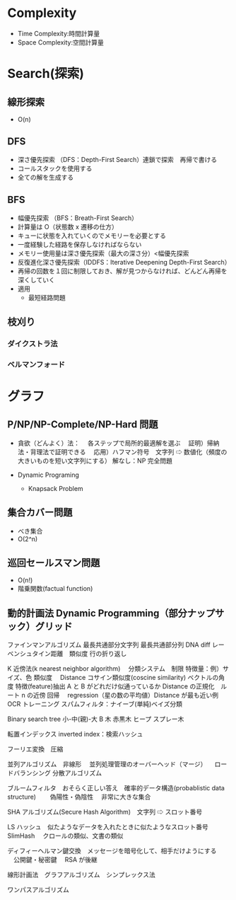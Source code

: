 # Complexity

- Time Complexity:時間計算量
- Space Complexity:空間計算量

# Search(探索)

## 線形探索

- O(n)

## DFS

- 深さ優先探索 （DFS：Depth-First Search）連鎖で探索　再帰で書ける
- コールスタックを使用する
- 全ての解を生成する

## BFS

- 幅優先探索 （BFS：Breath-First Search）
- 計算量は O（状態数 x 遷移の仕方）
- キューに状態を入れていくのでメモリーを必要とする
- 一度経験した経路を保存しなければならない
- メモリー使用量は深さ優先探索（最大の深さ分）<幅優先探索
- 反復進化深さ優先探索（IDDFS：Iterative Deepening Depth-First Search）
- 再帰の回数を１回に制限しておき、解が見つからなければ、どんどん再帰を深くしていく
- 適用
  - 最短経路問題

## 枝刈り

### ダイクストラ法

### ベルマンフォード

# グラフ

## P/NP/NP-Complete/NP-Hard 問題

- 貪欲（どんよく）法：
  　各ステップで局所的最適解を選ぶ
  　証明）帰納法・背理法で証明できる
  　応用）ハフマン符号　文字列 ⇨ 数値化（頻度の大きいものを短い文字列にする）
  解なし：NP 完全問題

- Dynamic Programing
  - Knapsack Problem

## 集合カバー問題

- べき集合
- O(2^n)

## 巡回セールスマン問題

- O(n!)
- 階乗関数(factual function)

## 動的計画法 Dynamic Programming（部分ナップサック）グリッド

ファインマンアルゴリズム
最長共通部分文字列
最長共通部分列 DNA
diff
レーベンシュタイン距離　類似度
行の折り返し

K 近傍法(k nearest neighbor algorithm)　
分類システム　制限
特徴量：例）サイズ、色
類似度　
Distance
コサイン類似度(coscine similarity) ベクトルの角度
特徴(feature)抽出 A と B がどれだけ似通っているか
Distance の正規化　ルート n の近傍
回帰　 regression（星の数の平均値）Distance が最も近い例
OCR トレーニング
スパムフィルタ：ナイーブ(単純)ベイズ分類

Binary search tree 小-中(親)-大
B 木
赤黒木
ヒープ
スプレー木

転置インデックス inverted index：検索ハッシュ

フーリエ変換　圧縮

並列アルゴリズム　非線形
　並列処理管理のオーバーヘッド（マージ）
　ロードバランシング
分散アルゴリズム

ブルームフィルタ　おそらく正しい答え　確率的データ構造(probablistic data structure)　
　偽陽性・偽陰性
　非常に大きな集合

SHA アルゴリズム(Secure Hash Algorithm)　文字列 ⇨ スロット番号

LS ハッシュ　似たようなデータを入れたときに似たようなスロット番号　 SlimHash
　クロールの類似、文書の類似

ディフィーヘルマン鍵交換　メッセージを暗号化して、相手だけようにする
　公開鍵・秘密鍵　 RSA が後継

線形計画法　グラフアルゴリズム　シンプレックス法

ワンパスアルゴリズム
